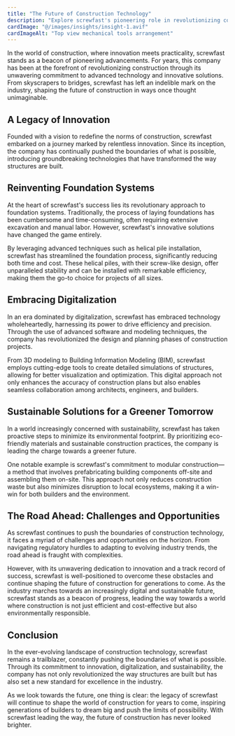 ```yaml
---
title: "The Future of Construction Technology"
description: "Explore screwfast's pioneering role in revolutionizing construction through advanced technology and innovative solutions."
cardImage: "@/images/insights/insight-1.avif"
cardImageAlt: "Top view mechanical tools arrangement"
---
```


In the world of construction, where innovation meets practicality, screwfast stands as a beacon of pioneering advancements. For years, this company has been at the forefront of revolutionizing construction through its unwavering commitment to advanced technology and innovative solutions. From skyscrapers to bridges, screwfast has left an indelible mark on the industry, shaping the future of construction in ways once thought unimaginable.

## A Legacy of Innovation

Founded with a vision to redefine the norms of construction, screwfast embarked on a journey marked by relentless innovation. Since its inception, the company has continually pushed the boundaries of what is possible, introducing groundbreaking technologies that have transformed the way structures are built.

## Reinventing Foundation Systems

At the heart of screwfast's success lies its revolutionary approach to foundation systems. Traditionally, the process of laying foundations has been cumbersome and time-consuming, often requiring extensive excavation and manual labor. However, screwfast's innovative solutions have changed the game entirely.

By leveraging advanced techniques such as helical pile installation, screwfast has streamlined the foundation process, significantly reducing both time and cost. These helical piles, with their screw-like design, offer unparalleled stability and can be installed with remarkable efficiency, making them the go-to choice for projects of all sizes.

## Embracing Digitalization

In an era dominated by digitalization, screwfast has embraced technology wholeheartedly, harnessing its power to drive efficiency and precision. Through the use of advanced software and modeling techniques, the company has revolutionized the design and planning phases of construction projects.

From 3D modeling to Building Information Modeling (BIM), screwfast employs cutting-edge tools to create detailed simulations of structures, allowing for better visualization and optimization. This digital approach not only enhances the accuracy of construction plans but also enables seamless collaboration among architects, engineers, and builders.

## Sustainable Solutions for a Greener Tomorrow

In a world increasingly concerned with sustainability, screwfast has taken proactive steps to minimize its environmental footprint. By prioritizing eco-friendly materials and sustainable construction practices, the company is leading the charge towards a greener future.

One notable example is screwfast's commitment to modular construction—a method that involves prefabricating building components off-site and assembling them on-site. This approach not only reduces construction waste but also minimizes disruption to local ecosystems, making it a win-win for both builders and the environment.

## The Road Ahead: Challenges and Opportunities

As screwfast continues to push the boundaries of construction technology, it faces a myriad of challenges and opportunities on the horizon. From navigating regulatory hurdles to adapting to evolving industry trends, the road ahead is fraught with complexities.

However, with its unwavering dedication to innovation and a track record of success, screwfast is well-positioned to overcome these obstacles and continue shaping the future of construction for generations to come. As the industry marches towards an increasingly digital and sustainable future, screwfast stands as a beacon of progress, leading the way towards a world where construction is not just efficient and cost-effective but also environmentally responsible.

## Conclusion

In the ever-evolving landscape of construction technology, screwfast remains a trailblazer, constantly pushing the boundaries of what is possible. Through its commitment to innovation, digitalization, and sustainability, the company has not only revolutionized the way structures are built but has also set a new standard for excellence in the industry.

As we look towards the future, one thing is clear: the legacy of screwfast will continue to shape the world of construction for years to come, inspiring generations of builders to dream big and push the limits of possibility. With screwfast leading the way, the future of construction has never looked brighter.
